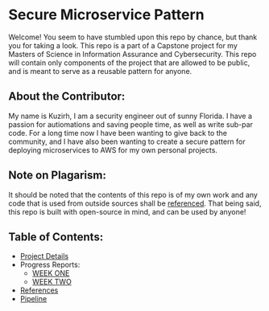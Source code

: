 # Secure Microservice Pattern
Welcome! You seem to have stumbled upon this repo by chance, but thank you for taking a look. This repo is a part of a Capstone project for my Masters of Science in Information Assurance and Cybersecurity. This repo will contain only components of the project that are allowed to be public, and is meant to serve as a reusable pattern for anyone. 

## About the Contributor:
My name is Kuzirh, I am a security engineer out of sunny Florida. I have a passion for autiomations and saving people time, as well as write sub-par code. For a long time now I have been wanting to give back to the community, and I have also been wanting to create a secure pattern for deploying microservices to AWS for my own personal projects.

## Note on Plagarism:
It should be noted that the contents of this repo is of my own work and any code that is used from outside sources shall be [referenced](docs/REFERENCES.md). That being said, this repo is built with open-source in mind, and can be used by anyone!

## Table of Contents:
- [Project Details](docs/PROJECT.md)
- Progress Reports:
  - [WEEK ONE](docs/Progress_Reports/WEEK_ONE.md)
  - [WEEK TWO](docs/Progress_Reports/WEEK_TWO.md)
- [References](docs/REFERENCES.md)
- [Pipeline](docs/PIPELINE.md)
